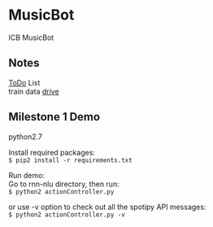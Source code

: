 # MusicBot
  ICB MusicBot
  
## Notes
  [ToDo](https://hackpad.com/ToDO-4zUPvo84Cr0) List  
  train data [drive](https://drive.google.com/open?id=0B6HG80vOD3w7NFdUbEUxQnBLRVk)
  
  
## Milestone 1 Demo

python2.7

Install required packages:  
`$ pip2 install -r requirements.txt`

Run demo:  
Go to rnn-nlu directory, then run:  
`$ python2 actionController.py`  

or use -v option to check out all the spotipy API messages:  
`$ python2 actionController.py -v`
